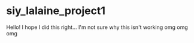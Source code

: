 # siy_lalaine_project1
Hello!
I hope I did this right... I'm not sure why this isn't working omg omg omg
